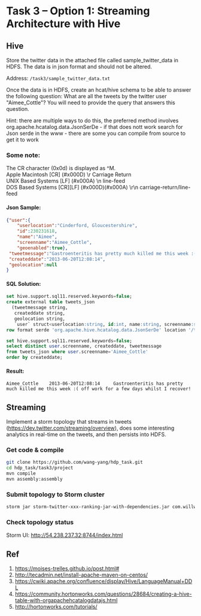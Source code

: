 # Task 3 – Option 1: Streaming Architecture with Hive

## Hive

Store the twitter data in the attached file called sample_twitter_data in HDFS. The data is in json format and should not be altered.

Address: `/task3/sample_twitter_data.txt`

Once the data is in HDFS, create an hcat/hive schema to be able to answer the following question: What are all the tweets by the twitter user "Aimee_Cottle"? You will need to provide the query that answers this question.

Hint: there are multiple ways to do this, the preferred method involves org.apache.hcatalog.data.JsonSerDe - if that does nott work search for Json serde in the www - there are some you can compile from source to get it to work

### Some note:

The CR character (0x0d) is displayed as ^M.  
Apple Macintosh     [CR]      (#x000D)            \r    Carriage Return  
UNIX Based Systems  [LF]      (#x000A)            \n    line-feed  
DOS Based Systems   [CR][LF]  (#x000D)(#x000A)    \r\n  carriage-return/line-feed  

#### Json Sample:

```json
{"user":{
    "userlocation":"Cinderford, Gloucestershire",
    "id":230231618,
    "name":"Aimee",
    "screenname":"Aimee_Cottle",
    "geoenabled":true},
 "tweetmessage":"Gastroenteritis has pretty much killed me this week :( off work for a few days whilst I recover!",
 "createddate":"2013-06-20T12:08:14",
 "geolocation":null
}
```

#### SQL Solution:

```sql
set hive.support.sql11.reserved.keywords=false;
create external table tweets_json
  (tweetmessage string,
   createddate string,
   geolocation string,
   `user` struct<userlocation:string, id:int, name:string, screenname:string, geoenabled:boolean>)
row format serde 'org.apache.hive.hcatalog.data.JsonSerDe' location '/task3/';

set hive.support.sql11.reserved.keywords=false;
select distinct user.screenname, createddate, tweetmessage  
from tweets_json where user.screenname='Aimee_Cottle' 
order by createddate;
```

#### Result:

```
Aimee_Cottle    2013-06-20T12:08:14     Gastroenteritis has pretty much killed me this week :( off work for a few days whilst I recover!
```

## Streaming

Implement a storm topology that streams in tweets (https://dev.twitter.com/streaming/overview), does some interesting analytics in real-time on the tweets, and then persists into HDFS.

### Get code & compile

```bash
git clone https://github.com/wang-yang/hdp_task.git
cd hdp_task/task3/project
mvn compile
mvn assembly:assembly
```

### Submit topology to Storm cluster

```bash
storm jar storm-twitter-xxx-ranking-jar-with-dependencies.jar com.willwy.hdp.topology.Topology twitter_test
```

### Check topology status

Storm UI: http://54.238.237.32:8744/index.html


## Ref

1. https://moises-trelles.github.io/post.html#
2. http://tecadmin.net/install-apache-maven-on-centos/
3. https://cwiki.apache.org/confluence/display/Hive/LanguageManual+DDL
4. https://community.hortonworks.com/questions/28684/creating-a-hive-table-with-orgapachehcatalogdatajs.html
5. http://hortonworks.com/tutorials/ 
